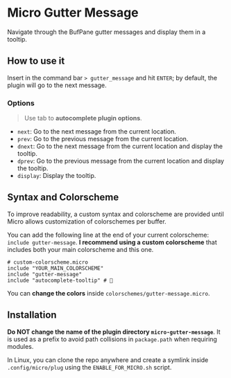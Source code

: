 # Micro Gutter Message

Navigate through the BufPane gutter messages and display them in a tooltip.

## How to use it

Insert in the command bar `> gutter_message` and hit `ENTER`; by default, the plugin will go to the next message.

### Options

> Use tab to **autocomplete plugin options**.

- `next`: Go to the next message from the current location.
- `prev`: Go to the previous message from the current location.
- `dnext`: Go to the next message from the current location and display the tooltip.
- `dprev`: Go to the previous message from the current location and display the tooltip.
- `display`: Display the tooltip.

## Syntax and Colorscheme

To improve readability, a custom syntax and colorscheme are provided until Micro allows customization of colorschemes per buffer.

You can add the following line at the end of your current colorscheme: `include gutter-message`. **I recommend using a custom colorscheme** that includes both your main colorscheme and this one.

```
# custom-colorscheme.micro
include "YOUR_MAIN_COLORSCHEME"
include "gutter-message"
include "autocomplete-tooltip" # 👀
```

You can **change the colors** inside `colorschemes/gutter-message.micro`.

## Installation

**Do NOT change the name of the plugin directory `micro-gutter-message`**.  It is used as a prefix to avoid path collisions in `package.path` when requiring modules.

In Linux, you can clone the repo anywhere and create a symlink inside `.config/micro/plug` using the `ENABLE_FOR_MICRO.sh` script.
